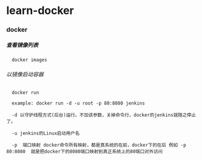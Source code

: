 # learn-docker

### docker

##### 查看镜像列表

```
  docker images
```

###### 以镜像启动容器

```
  docker run
  
  example: docker run -d -u root -p 80:8080 jenkins
  
  -d 以守护线程方式(后台)运行。不加该参数，关掉命令行，docker的jenkins就随之停止了。

  -u jenkins的Linux启动用户名

  -p  端口映射 docker命令所有映射，都是真系统的在前，docker下的在后 例如 -p 80:8080  就是把docker下的8080端口映射到真正系统上的80端口对外访问
```
